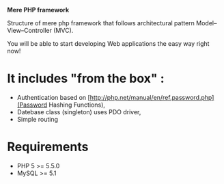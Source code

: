 **Mere PHP framework**

Structure of mere php framework that follows architectural pattern Model–View–Controller (MVC).

You will be able to start developing Web applications the easy way right now!

# It includes "from the box" :

* Authentication based on [http://php.net/manual/en/ref.password.php](Password Hashing Functions),
* Datebase class (singleton) uses PDO driver,
* Simple routing

# Requirements
-   PHP 5 >= 5.5.0
-   MySQL >= 5.1

